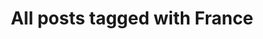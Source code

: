 ---
layout: tag
title: "All posts tagged with France"
permalink: /weblog/tags/france/
taxonomy: France
---